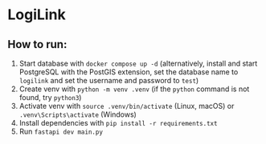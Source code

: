 # LogiLink

## How to run:

1. Start database with `docker compose up -d` (alternatively, install and start PostgreSQL with the PostGIS extension, set the database name to `logilink` and set the username and password to `test`) 
2. Create venv with `python -m venv .venv` (if the `python` command is not found, try `python3`)
3. Activate venv with `source .venv/bin/activate` (Linux, macOS) or `.venv\Scripts\activate` (Windows)
4. Install dependencies with `pip install -r requirements.txt`
5. Run `fastapi dev main.py`
